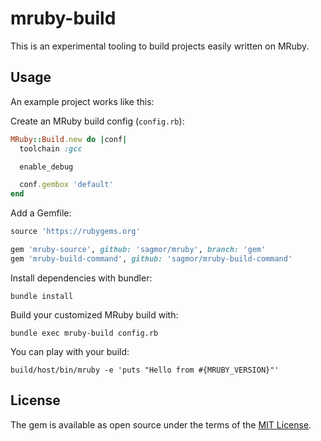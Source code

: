 # mruby-build

This is an experimental tooling to build projects easily written on MRuby.

## Usage

An example project works like this:

Create an MRuby build config (`config.rb`):
```ruby
MRuby::Build.new do |conf|
  toolchain :gcc

  enable_debug

  conf.gembox 'default'
end
```

Add a Gemfile:
```ruby
source 'https://rubygems.org'

gem 'mruby-source', github: 'sagmor/mruby', branch: 'gem'
gem 'mruby-build-command', github: 'sagmor/mruby-build-command'
```

Install dependencies with bundler:
```
bundle install
```

Build your customized MRuby build with:
```
bundle exec mruby-build config.rb
```

You can play with your build:
```
build/host/bin/mruby -e 'puts "Hello from #{MRUBY_VERSION}"'
```

## License

The gem is available as open source under the terms of the [MIT License](http://opensource.org/licenses/MIT).

